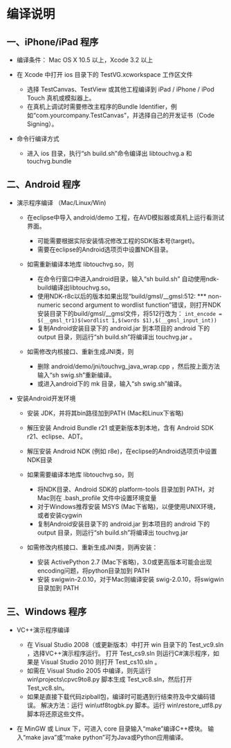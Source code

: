 # 编译说明

## 一、iPhone/iPad 程序

* 编译条件： Mac OS X 10.5 以上，Xcode 3.2 以上

* 在 Xcode 中打开 ios 目录下的 TestVG.xcworkspace 工作区文件
  * 选择 TestCanvas、TestView 或其他工程编译到 iPad / iPhone / iPod Touch 真机或模拟器上。
  * 在真机上调试时需要修改主程序的Bundle Identifier，例如“com.yourcompany.TestCanvas”，并选择自己的开发证书（Code Signing）。

* 命令行编译方式
  * 进入 ios 目录，执行“sh build.sh”命令编译出 libtouchvg.a 和 touchvg.bundle

## 二、Android 程序

* 演示程序编译 （Mac/Linux/Win)

  * 在eclipse中导入 android/demo 工程，在AVD模拟器或真机上运行看测试界面。
     * 可能需要根据实际安装情况修改工程的SDK版本号(target)。
     * 需要在eclipse的Android选项页中设置NDK目录。
  
  * 如需重新编译本地库 libtouchvg.so，则
     * 在命令行窗口中进入android目录，输入“sh build.sh” 自动使用ndk-build编译出libtouchvg.so。
     * 使用NDK-r8c以后的版本如果出现“build/gmsl/__gmsl:512: *** non-numeric second argument to wordlist function”错误，则打开NDK安装目录下的build/gmsl/__gmsl文件，将512行改为：
        `int_encode = $(__gmsl_tr1)$(wordlist 1,$(words $1),$(__gmsl_input_int))`
     * 复制Android安装目录下的 android.jar 到本项目的 android 下的 output 目录，则运行“sh build.sh”将编译出 touchvg.jar 。
  
  * 如需修改内核接口、重新生成JNI类，则
     * 删除 android/demo/jni/touchvg_java_wrap.cpp ，然后按上面方法输入“sh swig.sh”重新编译。
     * 或进入android下的 mk 目录，输入“sh swig.sh”编译。

* 安装Android开发环境
  * 安装 JDK，并将其bin路径加到PATH (Mac和Linux下省略)
  * 解压安装 Android Bundle r21 或更新版本到本地，含有 Android SDK r21、eclipse、ADT。
  * 解压安装 Android NDK (例如 r8e)，在eclipse的Android选项页中设置NDK目录
    
  * 如果需要编译本地库 libtouchvg.so，则
     * 将NDK目录、Android SDK的 platform-tools 目录加到 PATH，对Mac则在 .bash_profile 文件中设置环境变量
     * 对于Windows推荐安装 MSYS (Mac下省略)，以便使用UNIX环境，或者安装cygwin
     * 复制Android安装目录下的 android.jar 到本项目的 android 下的 output 目录，则运行“sh build.sh”将编译出 touchvg.jar
      
  * 如需修改内核接口、重新生成JNI类，则再安装：
     * 安装 ActivePython 2.7 (Mac下省略)，3.0或更高版本可能会出现encoding问题，将python目录加到 PATH
     * 安装 swigwin-2.0.10，对于Mac则编译安装 swig-2.0.10，将swigwin目录加到 PATH

## 三、Windows 程序

* VC++演示程序编译
  * 在 Visual Studio 2008（或更新版本）中打开 win 目录下的 Test_vc9.sln ，选择VC++演示程序运行。
    打开 Test_cs9.sln 则运行C#演示程序，如果是 Visual Studio 2010 则打开 Test_cs10.sln 。
  * 如需在 Visual Studio 2005 中编译，则先运行 win\projects\cpvc9to8.py 脚本生成 Test_vc8.sln，然后打开 Test_vc8.sln。
  * 如果是直接下载代码zipball包，编译时可能遇到行结束符及中文编码错误。
    解决方法：运行 win\utf8togbk.py 脚本。运行 win\restore_utf8.py 脚本将还原这些文件。

* 在 MinGW 或 Linux 下，可进入 core 目录输入“make”编译C++模块。
  输入“make java”或“make python”可为Java或Python应用编译。